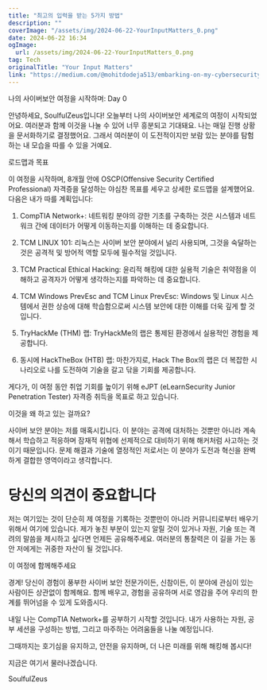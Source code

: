 ```yaml
---
title: "최고의 입력을 받는 5가지 방법"
description: ""
coverImage: "/assets/img/2024-06-22-YourInputMatters_0.png"
date: 2024-06-22 16:34
ogImage: 
  url: /assets/img/2024-06-22-YourInputMatters_0.png
tag: Tech
originalTitle: "Your Input Matters"
link: "https://medium.com/@mohitdodeja513/embarking-on-my-cybersecurity-journey-day-0-8fc41d536970"
---
```



나의 사이버보안 여정을 시작하며: Day 0

안녕하세요, SoulfulZeus입니다! 오늘부터 나의 사이버보안 세계로의 여정이 시작되었어요. 여러분과 함께 이것을 나눌 수 있어 너무 흥분되고 기대돼요. 나는 매일 진행 상황을 문서화하기로 결정했어요. 그래서 여러분이 이 도전적이지만 보람 있는 분야를 탐험하는 내 모습을 따를 수 있을 거예요.

로드맵과 목표

이 여정을 시작하며, 8개월 안에 OSCP(Offensive Security Certified Professional) 자격증을 달성하는 야심찬 목표를 세우고 상세한 로드맵을 설계했어요. 다음은 내가 따를 계획입니다:

<div class="content-ad"></div>

1. CompTIA Network+: 네트워킹 분야의 강한 기초를 구축하는 것은 시스템과 네트워크 간에 데이터가 어떻게 이동하는지를 이해하는 데 중요합니다.

2. TCM LINUX 101: 리눅스는 사이버 보안 분야에서 널리 사용되며, 그것을 숙달하는 것은 공격적 및 방어적 역할 모두에 필수적일 것입니다.

3. TCM Practical Ethical Hacking: 윤리적 해킹에 대한 실용적 기술은 취약점을 이해하고 공격자가 어떻게 생각하는지를 파악하는 데 중요합니다.

4. TCM Windows PrevEsc and TCM Linux PrevEsc: Windows 및 Linux 시스템에서 권한 상승에 대해 학습함으로써 시스템 보안에 대한 이해를 더욱 깊게 할 것입니다.

<div class="content-ad"></div>

5. TryHackMe (THM) 랩: TryHackMe의 랩은 통제된 환경에서 실용적인 경험을 제공합니다.

6. 동시에 HackTheBox (HTB) 랩: 마찬가지로, Hack The Box의 랩은 더 복잡한 시나리오로 나를 도전하여 기술을 갈고 닦을 기회를 제공합니다.

게다가, 이 여정 동안 취업 기회를 높이기 위해 eJPT (eLearnSecurity Junior Penetration Tester) 자격증 취득을 목표로 하고 있습니다.

이것을 왜 하고 있는 걸까요?

<div class="content-ad"></div>

사이버 보안 분야는 저를 매혹시킵니다. 이 분야는 공격에 대처하는 것뿐만 아니라 계속해서 학습하고 적응하며 잠재적 위협에 선제적으로 대비하기 위해 해커처럼 사고하는 것이기 때문입니다. 문제 해결과 기술에 열정적인 저로서는 이 분야가 도전과 혁신을 완벽하게 결합한 영역이라고 생각합니다.

# 당신의 의견이 중요합니다

저는 여기있는 것이 단순히 제 여정을 기록하는 것뿐만이 아니라 커뮤니티로부터 배우기 위해서 여기에 있습니다. 제가 놓친 부분이 있는지 알릴 것이 있거나 자원, 기술 또는 격려의 말씀을 제시하고 싶다면 언제든 공유해주세요. 여러분의 통찰력은 이 길을 가는 동안 저에게는 귀중한 자산이 될 것입니다.

이 여정에 함께해주세요

<div class="content-ad"></div>

경계! 당신이 경험이 풍부한 사이버 보안 전문가이든, 신참이든, 이 분야에 관심이 있는 사람이든 상관없이 함께해요. 함께 배우고, 경험을 공유하며 서로 영감을 주어 우리의 한계를 뛰어넘을 수 있게 도와줍시다.

내일 나는 CompTIA Network+를 공부하기 시작할 것입니다. 내가 사용하는 자원, 공부 세션을 구성하는 방법, 그리고 마주하는 어려움들을 나눌 예정입니다.

그때까지는 호기심을 유지하고, 안전을 유지하며, 더 나은 미래를 위해 해킹해 봅시다!

지금은 여기서 물러나겠습니다.

<div class="content-ad"></div>

SoulfulZeus